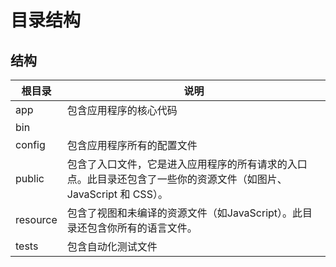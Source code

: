 # 目录结构

## 结构
|根目录 | 说明|
| --- | -- |
|app |包含应用程序的核心代码
|bin|
|config| 包含应用程序所有的配置文件
|public| 包含了入口文件，它是进入应用程序的所有请求的入口点。此目录还包含了一些你的资源文件（如图片、JavaScript 和 CSS）。
|resource| 包含了视图和未编译的资源文件（如JavaScript）。此目录还包含你所有的语言文件。
|tests| 包含自动化测试文件